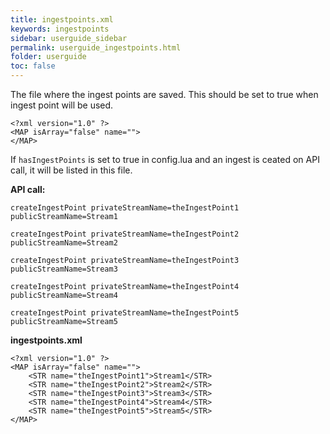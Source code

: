 ```yaml
---
title: ingestpoints.xml
keywords: ingestpoints
sidebar: userguide_sidebar
permalink: userguide_ingestpoints.html
folder: userguide
toc: false
---
```


The file where the ingest points are saved. This should be set to true when ingest point will be used.

```
<?xml version="1.0" ?>
<MAP isArray="false" name="">
</MAP>
```



If `hasIngestPoints` is set to true in config.lua and an ingest is ceated on API call, it will be listed in this file.

**API call:**

```
createIngestPoint privateStreamName=theIngestPoint1 publicStreamName=Stream1

createIngestPoint privateStreamName=theIngestPoint2 publicStreamName=Stream2

createIngestPoint privateStreamName=theIngestPoint3 publicStreamName=Stream3

createIngestPoint privateStreamName=theIngestPoint4 publicStreamName=Stream4

createIngestPoint privateStreamName=theIngestPoint5 publicStreamName=Stream5
```



**ingestpoints.xml**

```
<?xml version="1.0" ?>
<MAP isArray="false" name="">
    <STR name="theIngestPoint1">Stream1</STR>
    <STR name="theIngestPoint2">Stream2</STR>
    <STR name="theIngestPoint3">Stream3</STR>
    <STR name="theIngestPoint4">Stream4</STR>
    <STR name="theIngestPoint5">Stream5</STR>
</MAP>
```